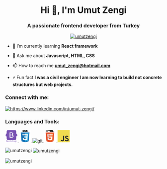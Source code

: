 <h1 align="center">Hi 👋, I'm Umut Zengi</h1>
<h3 align="center">A passionate frontend developer from Turkey</h3>

<p align="center"> <a href="https://github.com/ryo-ma/github-profile-trophy"><img src="https://github-profile-trophy.vercel.app/?username=umutzengi" alt="umutzengi" /></a> </p>

- 🌱 I’m currently learning **React framework**

- 💬 Ask me about **Javascript, HTML, CSS**

- 📫 How to reach me **umut_zengi@hotmail.com**

- ⚡ Fun fact **I was a civil engineer I am now learning to build not concrete structures but web projects.**

<h3 align="left">Connect with me:</h3>
<p align="left">
<a href="https://linkedin.com/in/https://www.linkedin.com/in/umut-zengi/" target="blank"><img align="center" src="https://raw.githubusercontent.com/rahuldkjain/github-profile-readme-generator/master/src/images/icons/Social/linked-in-alt.svg" alt="https://www.linkedin.com/in/umut-zengi/" height="30" width="40" /></a>
</p>

<h3 align="left">Languages and Tools:</h3>
<p align="left"> <a href="https://getbootstrap.com" target="_blank" rel="noreferrer"> <img src="https://raw.githubusercontent.com/devicons/devicon/master/icons/bootstrap/bootstrap-plain-wordmark.svg" alt="bootstrap" width="40" height="40"/> </a> <a href="https://www.w3schools.com/css/" target="_blank" rel="noreferrer"> <img src="https://raw.githubusercontent.com/devicons/devicon/master/icons/css3/css3-original-wordmark.svg" alt="css3" width="40" height="40"/> </a> <a href="https://git-scm.com/" target="_blank" rel="noreferrer"> <img src="https://www.vectorlogo.zone/logos/git-scm/git-scm-icon.svg" alt="git" width="40" height="40"/> </a> <a href="https://www.w3.org/html/" target="_blank" rel="noreferrer"> <img src="https://raw.githubusercontent.com/devicons/devicon/master/icons/html5/html5-original-wordmark.svg" alt="html5" width="40" height="40"/> </a> <a href="https://developer.mozilla.org/en-US/docs/Web/JavaScript" target="_blank" rel="noreferrer"> <img src="https://raw.githubusercontent.com/devicons/devicon/master/icons/javascript/javascript-original.svg" alt="javascript" width="40" height="40"/> </a> </p>

<p><img align="left" src="https://github-readme-stats.vercel.app/api/top-langs?username=umutzengi&show_icons=true&locale=en&layout=compact" alt="umutzengi" /></p>

<p>&nbsp;<img align="center" src="https://github-readme-stats.vercel.app/api?username=umutzengi&show_icons=true&locale=en" alt="umutzengi" /></p>

<p><img align="center" src="https://github-readme-streak-stats.herokuapp.com/?user=umutzengi&" alt="umutzengi" /></p>
